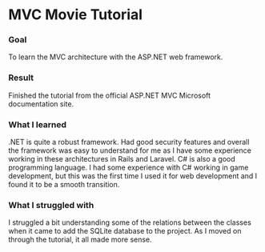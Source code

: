 # MVC Movie Tutorial

### Goal
To learn the MVC architecture with the ASP.NET web framework.

### Result
Finished the tutorial from the official ASP.NET MVC Microsoft documentation site.

### What I learned
.NET is quite a robust framework. Had good security features and overall the framework was easy to understand for me as I have some experience working in these architectures in Rails and Laravel. C# is also a good programming language. I had some experience with C# working in game development, but this was the first time I used it for web development and I found it to be a smooth transition. 

### What I struggled with
I struggled a bit understanding some of the relations between the classes when it came to add the SQLite database to the project. As I moved on through the tutorial, it all made more sense.
